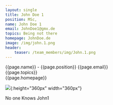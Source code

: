 ```yaml
---
layout: single
title: John Doe 1
position: MSc,
name: John Doe 1
email: JohnDoe1@gmx.de
topics: Being not there
homepage: JohnDoe.de
image: /img/john.1.png
header:
    teaser: /team_members/img/John.1.png
---
```



{{page.name}} - {{page.position}}
{{page.email}}   
{{page.topics}}  
{{page.homepage}}

![](/team_members/img/John.1.png){:height="360px" width="360px"}

No one Knows John1